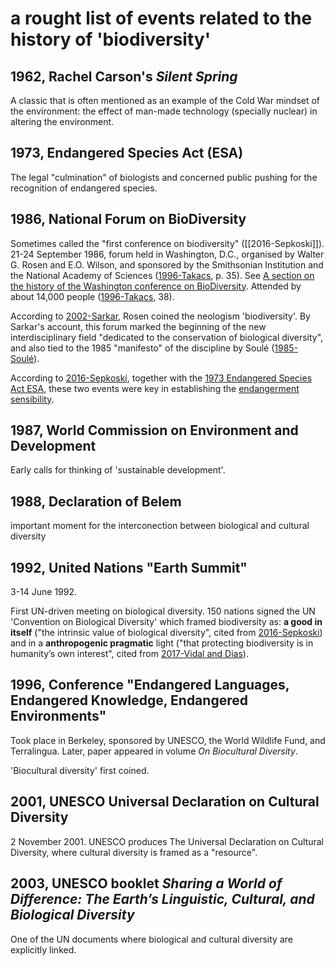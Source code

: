 # a rought list of events related to the history of 'biodiversity'



## 1962, Rachel Carson's *Silent Spring*
A classic that is often mentioned as an example of the Cold War mindset of the environment: the effect of man-made technology (specially nuclear) in altering the environment. 

## 1973, Endangered Species Act (ESA)
The legal "culmination" of biologists and concerned public pushing for the recognition of endangered species.

## 1986, National Forum on BioDiversity
Sometimes called the "first conference on biodiversity" ([[2016-Sepkoski]]).
21-24 September 1986, forum held in Washington, D.C., organised by Walter G. Rosen and E.O. Wilson, and sponsored by the Smithsonian Institution and the National Academy of Sciences ([1996-Takacs](1996-Takacs.md), p. 35). See [A section on the history of the Washington conference on BioDiversity](1996-Takacs.md#A%20section%20on%20the%20history%20of%20the%20Washington%20conference%20on%20BioDiversity). Attended by about 14,000 people ([1996-Takacs](1996-Takacs.md), 38).

According to [2002-Sarkar](2002-Sarkar.md), Rosen coined the neologism 'biodiversity'. By Sarkar's account, this forum marked the beginning of the new interdisciplinary field "dedicated to the conservation of biological diversity", and also tied to the 1985 "manifesto" of the discipline by Soulé ([1985-Soulé](1985-Soulé.md)).

According to [2016-Sepkoski](2016-Sepkoski.md), together with the [1973 Endangered Species Act ESA](#1973%20Endangered%20Species%20Act%20ESA), these two events were key in establishing the [endangerment sensibility](endangerment%20sensibility).

## 1987, World Commission on Environment and Development
Early calls for thinking of 'sustainable development'.

## 1988, Declaration of Belem
important moment for the interconection between biological and cultural diversity 

## 1992, United Nations "Earth Summit"
3-14 June 1992.

First UN-driven meeting on biological diversity. 
150 nations signed the UN 'Convention on Biological Diversity' which framed biodiversity as: **a good in itself** ("the intrinsic value of biological diversity", cited from [2016-Sepkoski](2016-Sepkoski.md)) and in a **anthropogenic pragmatic** light ("that protecting biodiversity is in humanity’s own interest", cited from [2017-Vidal and Dias](2017-Vidal%20and%20Dias.md)).

## 1996, Conference "Endangered Languages, Endangered Knowledge, Endangered Environments"
Took place in Berkeley, sponsored by UNESCO, the World Wildlife Fund, and Terralingua. Later, paper appeared in volume *On Biocultural Diversity*.

'Biocultural diversity' first coined. 

## 2001, UNESCO Universal Declaration on Cultural Diversity
2 November 2001.
UNESCO produces The Universal Declaration on Cultural Diversity, where cultural diversity is framed as a "resource".

## 2003, UNESCO booklet *Sharing a World of Difference: The Earth’s Linguistic, Cultural, and Biological Diversity*
One of the UN documents where biological and cultural diversity are explicitly linked. 